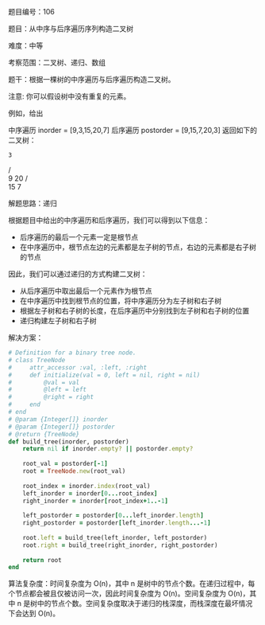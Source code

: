 题目编号：106

题目：从中序与后序遍历序列构造二叉树

难度：中等

考察范围：二叉树、递归、数组

题干：根据一棵树的中序遍历与后序遍历构造二叉树。

注意:
你可以假设树中没有重复的元素。

例如，给出

中序遍历 inorder = [9,3,15,20,7]
后序遍历 postorder = [9,15,7,20,3]
返回如下的二叉树：

    3
   / \
  9  20
    /  \
   15   7

解题思路：递归

根据题目中给出的中序遍历和后序遍历，我们可以得到以下信息：

- 后序遍历的最后一个元素一定是根节点
- 在中序遍历中，根节点左边的元素都是左子树的节点，右边的元素都是右子树的节点

因此，我们可以通过递归的方式构建二叉树：

- 从后序遍历中取出最后一个元素作为根节点
- 在中序遍历中找到根节点的位置，将中序遍历分为左子树和右子树
- 根据左子树和右子树的长度，在后序遍历中分别找到左子树和右子树的位置
- 递归构建左子树和右子树

解决方案：

```ruby
# Definition for a binary tree node.
# class TreeNode
#     attr_accessor :val, :left, :right
#     def initialize(val = 0, left = nil, right = nil)
#         @val = val
#         @left = left
#         @right = right
#     end
# end
# @param {Integer[]} inorder
# @param {Integer[]} postorder
# @return {TreeNode}
def build_tree(inorder, postorder)
    return nil if inorder.empty? || postorder.empty?
    
    root_val = postorder[-1]
    root = TreeNode.new(root_val)
    
    root_index = inorder.index(root_val)
    left_inorder = inorder[0...root_index]
    right_inorder = inorder[root_index+1..-1]
    
    left_postorder = postorder[0...left_inorder.length]
    right_postorder = postorder[left_inorder.length...-1]
    
    root.left = build_tree(left_inorder, left_postorder)
    root.right = build_tree(right_inorder, right_postorder)
    
    return root
end
```

算法复杂度：时间复杂度为 O(n)，其中 n 是树中的节点个数。在递归过程中，每个节点都会被且仅被访问一次，因此时间复杂度为 O(n)。空间复杂度为 O(n)，其中 n 是树中的节点个数。空间复杂度取决于递归的栈深度，而栈深度在最坏情况下会达到 O(n)。